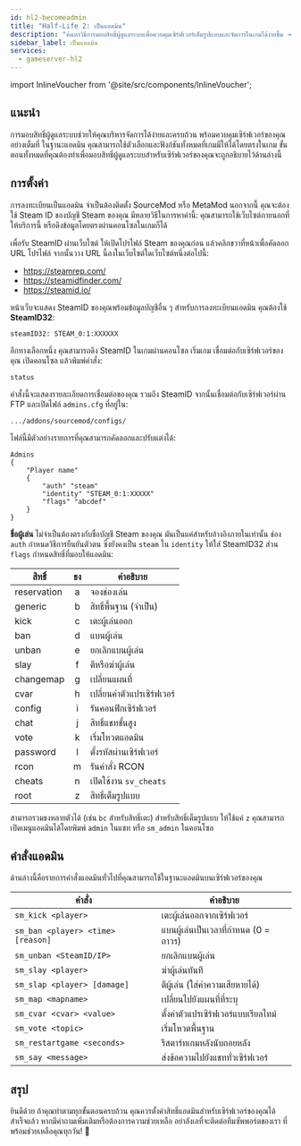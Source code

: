 ```yaml
---
id: hl2-becomeadmin
title: "Half-Life 2: เป็นแอดมิน"
description: "ค้นหาวิธีการมอบสิทธิ์ผู้ดูแลระบบเพื่อควบคุมเซิร์ฟเวอร์เต็มรูปแบบและจัดการในเกมได้ง่ายขึ้น → เรียนรู้เพิ่มเติมตอนนี้"
sidebar_label: เป็นแอดมิน
services:
  - gameserver-hl2
---
```


import InlineVoucher from '@site/src/components/InlineVoucher';



## แนะนำ

การมอบสิทธิ์ผู้ดูแลระบบช่วยให้คุณบริหารจัดการได้ง่ายและครบถ้วน พร้อมควบคุมเซิร์ฟเวอร์ของคุณอย่างเต็มที่ ในฐานะแอดมิน คุณสามารถใช้ตัวเลือกและฟังก์ชันทั้งหมดที่เกมมีให้ได้โดยตรงในเกม ขั้นตอนทั้งหมดที่คุณต้องทำเพื่อมอบสิทธิ์ผู้ดูแลระบบสำหรับเซิร์ฟเวอร์ของคุณจะถูกอธิบายไว้ด้านล่างนี้

<InlineVoucher />



## การตั้งค่า

การลงทะเบียนเป็นแอดมิน จำเป็นต้องติดตั้ง SourceMod หรือ MetaMod นอกจากนี้ คุณจะต้องใช้ Steam ID ของบัญชี Steam ของคุณ มีหลายวิธีในการหาค่านี้: คุณสามารถใช้เว็บไซต์ภายนอกที่ให้บริการนี้ หรือดึงข้อมูลโดยตรงผ่านคอนโซลในเกมก็ได้


เพื่อรับ SteamID ผ่านเว็บไซต์ ให้เปิดโปรไฟล์ Steam ของคุณก่อน แล้วคลิกขวาที่หน้าเพื่อคัดลอก URL โปรไฟล์ จากนั้นวาง URL นี้ลงในเว็บไซต์ใดเว็บไซต์หนึ่งต่อไปนี้:

- https://steamrep.com/
- https://steamidfinder.com/
- https://steamid.io/

หน้าเว็บจะแสดง SteamID ของคุณพร้อมข้อมูลบัญชีอื่น ๆ สำหรับการลงทะเบียนแอดมิน คุณต้องใช้ **SteamID32**:

```
steamID32: STEAM_0:1:XXXXXX
```

อีกทางเลือกหนึ่ง คุณสามารถดึง SteamID ในเกมผ่านคอนโซล เริ่มเกม เชื่อมต่อกับเซิร์ฟเวอร์ของคุณ เปิดคอนโซล แล้วพิมพ์คำสั่ง:

```
status
```

คำสั่งนี้จะแสดงรายละเอียดการเชื่อมต่อของคุณ รวมถึง SteamID จากนั้นเชื่อมต่อกับเซิร์ฟเวอร์ผ่าน FTP และเปิดไฟล์ `admins.cfg` ที่อยู่ใน:

```
.../addons/sourcemod/configs/
```

ไฟล์นี้มีตัวอย่างรายการที่คุณสามารถคัดลอกและปรับแต่งได้:

```
Admins
{
	"Player name"
	{
		"auth" "steam"
		"identity" "STEAM_0:1:XXXXX"
		"flags" "abcdef"
	}
}
```

**ชื่อผู้เล่น** ไม่จำเป็นต้องตรงกับชื่อบัญชี Steam ของคุณ มันเป็นแค่สำหรับอ้างอิงภายในเท่านั้น ช่อง `auth` กำหนดวิธีการยืนยันตัวตน ซึ่งยังคงเป็น `steam` ใน `identity` ให้ใส่ SteamID32 ส่วน `flags` กำหนดสิทธิ์ที่มอบให้แอดมิน:

| สิทธิ์       | ธง | คำอธิบาย               |
|-------------|:----:|------------------------|
| reservation | a    | จองช่องเล่น             |
| generic     | b    | สิทธิ์พื้นฐาน (จำเป็น)  |
| kick        | c    | เตะผู้เล่นออก           |
| ban         | d    | แบนผู้เล่น              |
| unban       | e    | ยกเลิกแบนผู้เล่น        |
| slay        | f    | ตีหรือฆ่าผู้เล่น        |
| changemap   | g    | เปลี่ยนแผนที่           |
| cvar        | h    | เปลี่ยนค่าตัวแปรเซิร์ฟเวอร์ |
| config      | i    | รันคอนฟิกเซิร์ฟเวอร์  |
| chat        | j    | สิทธิ์แชทขั้นสูง       |
| vote        | k    | เริ่มโหวตแอดมิน        |
| password    | l    | ตั้งรหัสผ่านเซิร์ฟเวอร์ |
| rcon        | m    | รันคำสั่ง RCON          |
| cheats      | n    | เปิดใช้งาน `sv_cheats`  |
| root        | z    | สิทธิ์เต็มรูปแบบ       |

สามารถรวมธงหลายตัวได้ (เช่น `bc` สำหรับสิทธิ์เตะ) สำหรับสิทธิ์เต็มรูปแบบ ให้ใช้แค่ `z` คุณสามารถเปิดเมนูแอดมินได้โดยพิมพ์ `admin` ในแชท หรือ `sm_admin` ในคอนโซล



## คำสั่งแอดมิน

ด้านล่างนี้คือรายการคำสั่งแอดมินทั่วไปที่คุณสามารถใช้ในฐานะแอดมินบนเซิร์ฟเวอร์ของคุณ

| คำสั่ง                           | คำอธิบาย                                     |
| --------------------------------- | ----------------------------------------------- |
| `sm_kick <player>`                | เตะผู้เล่นออกจากเซิร์ฟเวอร์                  |
| `sm_ban <player> <time> [reason]` | แบนผู้เล่นเป็นเวลาที่กำหนด (0 = ถาวร)         |
| `sm_unban <SteamID/IP>`           | ยกเลิกแบนผู้เล่น                              |
| `sm_slay <player>`                | ฆ่าผู้เล่นทันที                              |
| `sm_slap <player> [damage]`       | ตีผู้เล่น (ใส่ค่าความเสียหายได้)              |
| `sm_map <mapname>`                | เปลี่ยนไปยังแผนที่ที่ระบุ                      |
| `sm_cvar <cvar> <value>`          | ตั้งค่าตัวแปรเซิร์ฟเวอร์แบบเรียลไทม์          |
| `sm_vote <topic>`                 | เริ่มโหวตพื้นฐาน                             |
| `sm_restartgame <seconds>`        | รีสตาร์ทเกมหลังนับถอยหลัง                     |
| `sm_say <message>`                | ส่งข้อความไปยังแชททั่วเซิร์ฟเวอร์             |



## สรุป

ยินดีด้วย ถ้าคุณทำตามทุกขั้นตอนครบถ้วน คุณควรตั้งค่าสิทธิ์แอดมินสำหรับเซิร์ฟเวอร์ของคุณได้สำเร็จแล้ว หากมีคำถามเพิ่มเติมหรือต้องการความช่วยเหลือ อย่าลังเลที่จะติดต่อทีมซัพพอร์ตของเรา ที่พร้อมช่วยเหลือคุณทุกวัน! 🙂

<InlineVoucher />